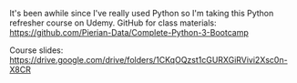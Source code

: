 It's been awhile since I've really used Python so I'm taking this Python refresher course on Udemy.
GitHub for class materials: https://github.com/Pierian-Data/Complete-Python-3-Bootcamp

Course slides: https://drive.google.com/drive/folders/1CKqOQzst1cGURXGiRVivi2Xsc0n-X8CR
